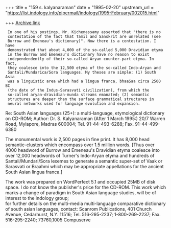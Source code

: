 +++
title = "159 s. kalyanaraman"
date = "1995-02-20"
upstream_url = "https://list.indology.info/pipermail/indology/1995-February/002015.html"

+++
[Archive link](https://list.indology.info/pipermail/indology/1995-February/002015.html)

     In one of his postings, Mr. Kichenassamy asserted that "there is no 
     contestation of the fact that Tamil and Sanskrit are unrelated (see 
     Burrow and Emeneau's dictionary)". Now there is a contestation. I have 
     demonstrated that about 4,000 of the so-called 5,000 Dravidian etyma 
     in the Burrow and Emeneau's dictionary have no reason to exist 
     independendently of their so-called Aryan counter-part etyma. In fact, 
     they coalesce into the 12,500 etyma of the so-called Indo-Aryan and 
     Santali/Mundarica/Sora languages. My theses are simple: (1) South Asia 
     was a linguistic area which had a lingua franca, bhaaSaa circa 2500 BC 
     (the date of the Indus-Sarasvati civilization), from which the 
     so-called aryan-dravidian-munda streams emanated; (2) semantic 
     structures are deeper than the surface grammatical structures in 
     neural networks used for language evolution and expansion.

Re: South Asian languages (25+): a multi-language, etymological dictionary on CD-ROM; 
Author: Dr. S. Kalyanaraman  (After 1 March 1995:) 20/7 Warren Road, Mylapore, Madras 600004; Tel. 91-44-493-6288; Fax. 91-44-499-6380

The monumental work is 2,500 pages in fine print. It  has 8,000 head semantic-clusters which            encompass over 1.5 million  words. [Thus over 4000 headword of Burrow and Emeneau's 
Dravidian  etyma coalesce into over 12,000 headwords of Turner's Indo-Aryan etyma 
and hundreds of Santali/Mundari/Sora lexemes to generate a semantic 
super-set of Vaak or Sarasvati or Braahmi which may be appropriate 
appellations for the ancient South Asian lingua franca.]

The work was prepared on WordPerfect 5.1 and occupied 25MB of disk space. 
I do not know the publisher's price for the CD-ROM. This  work which marks a change of
paradigm in South Asian language studies, will  be of interest to the indology group;  
for further details on the multi-media multi-language comparative dictionary of south asian languages, contact: Scanrom Publications, 401 Church Avenue, Cedarhurst, N.Y. 11516; Tel. 
516-295-2237; 1-800-269-2237; Fax. 516-295-2240; 73760,1005 Compuserve






